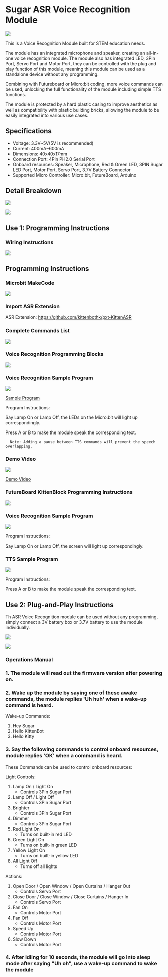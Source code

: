# Sugar ASR Voice Recognition Module

![](./images/asr.png)

This is a Voice Recognition Module built for STEM education needs.

The module has an integrated microphone and speaker, creating an all-in-one voice recognition module. The module also has integrated LED, 3Pin Port, Servo Port and Motor Port, they can be controlled with the plug and play function of this module, meaning this module can be used as a standalone device without any programming.

Combining with Futureboard or Micro:bit coding, more voice commands can be used, unlocking the full functionality of the module including simple TTS functions.

The module is protected by a hard plastic casing to improve aesthetics as well as compatibility with plastic building bricks, allowing the module to be easily integrated into various use cases.

## Specifications

- Voltage: 3.3V~5V(5V is recommended)
- Current: 400mA~600mA
- Dimensions: 40x40x17mm
- Connection Port: 4Pin PH2.0 Serial Port
- Onboard resources: Speaker, Microphone, Red & Green LED, 3PIN Sugar LED Port, Motor Port, Servo Port, 3.7V Battery Connector
- Supported Micro Controller: Micro:bit, FutureBoard, Arduino

## Detail Breakdown

![](./images/asr2.png)

![](./images/asr5.png)

## Use 1: Programming Instructions

### Wiring Instructions

![](./images/asr_robotbit_edu.png)

## Programming Instructions

### Microbit MakeCode

![](./PWmodules/images/mcbanner.png)

### Import ASR Extension

ASR Extension: https://github.com/kittenbothk/pxt-KittenASR


### Complete Commands List

![](./images/asr_commands.png)

### Voice Recognition Programming Blocks

![](./images/asr_sugar_1.png)

### Voice Recognition Sample Program

![](./images/asr_sugar_2.png)

[Sample Program](https://makecode.microbit.org/_RCWckUH0bcXe)

Program Instructions:

Say Lamp On or Lamp Off, the LEDs on the Micro:bit will light up correspondingly.

Press A or B to make the module speak the corresponding text.

      Note: Adding a pause between TTS commands will prevent the speech overlapping.

### Demo Video

[![](./images/asr_video.png)](https://www.youtube.com/watch?v=nvV9uM8g3gs)

[Demo Video](https://www.youtube.com/watch?v=nvV9uM8g3gs)

### FutureBoard KittenBlock Programming Instructions

![](./PWmodules/images/kbbanner.png)

### Voice Recognition Sample Program

![](./images/asr_code2.png)

Program Instructions:

Say Lamp On or Lamp Off, the screen will light up correspondingly.

### TTS Sample Program

![](./images/asr_code4.png)

Program Instructions:

Press A or B to make the module speak the corresponding text.

## Use 2: Plug-and-Play Instructions

Th ASR Voice Recognition module can be used without any programming, simply connect a 3V battery box or 3.7V battery to use the module individually.

![](./images/asr3.png)

![](./images/asr4.png)

### Operations Manual

### 1. The module will read out the firmware version after powering on.

### 2. Wake up the module by saying one of these awake commands, the module replies 'Uh huh' when a wake-up command is heard.

Wake-up Commands:
1. Hey Sugar
2. Hello KittenBot
3. Hello Kitty

### 3. Say the following commands to control onboard resources, module replies 'OK' when a command is heard.

These Commands can be used to control onboard resources:

Light Controls:
1. Lamp On / Light On
   - Controls 3Pin Sugar Port
2. Lamp Off / Light Off
    - Controls 3Pin Sugar Port
3. Brighter
    - Controls 3Pin Sugar Port
4. Dimmer
    - Controls 3Pin Sugar Port
5. Red Light On
    - Turns on built-in red LED
6. Green Light On
    - Turns on built-in green LED
7. Yellow Light On
    - Turns on built-in yellow LED
8. All Light Off
   - Turns off all lights

Actions:
1. Open Door / Open Window / Open Curtains / Hanger Out
    - Controls Servo Port
2. Close Door / Close Window / Close Curtains / Hanger In
    -  Controls Servo Port
3. Fan On
    - Controls Motor Port
4. Fan Off
    - Controls Motor Port
5. Speed Up
    - Controls Motor Port
6. Slow Down
    - Controls Motor Port
    
### 4. After idling for 10 seconds, the module will go into sleep mode after saying "Uh oh", use a wake-up command to wake the module
